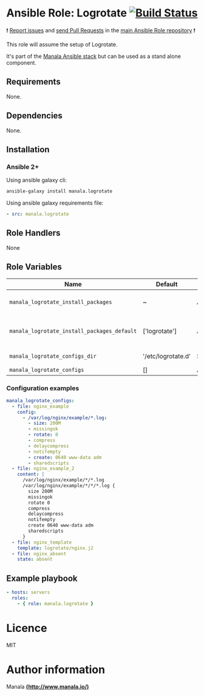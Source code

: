 # Ansible Role: Logrotate [![Build Status](https://travis-ci.org/manala/ansible-role-logrotate.svg?branch=master)](https://travis-ci.org/manala/ansible-role-logrotate)

:exclamation: [Report issues](https://github.com/manala/ansible-roles/issues) and [send Pull Requests](https://github.com/manala/ansible-roles/pulls) in the [main Ansible Role repository](https://github.com/manala/ansible-roles) :exclamation:

This role will assume the setup of Logrotate.

It's part of the [Manala Ansible stack](http://www.manala.io) but can be used as a stand alone component.

## Requirements

None.

## Dependencies

None.

## Installation

### Ansible 2+

Using ansible galaxy cli:

```bash
ansible-galaxy install manala.logrotate
```

Using ansible galaxy requirements file:

```yaml
- src: manala.logrotate
```

## Role Handlers

None

## Role Variables

| Name                                        | Default            | Type   | Description                            |
| ------------------------------------------- | -------------------| ------ | -------------------------------------- |
| `manala_logrotate_install_packages`         | ~                  | Array  | Dependency packages to install         |
| `manala_logrotate_install_packages_default` | ['logrotate']      | Array  | Default dependency packages to install |
| `manala_logrotate_configs_dir`              | '/etc/logrotate.d' | String | Configurations directory path          |
| `manala_logrotate_configs`                  | []                 | Array  | Configurations                         |

### Configuration examples


```yaml
manala_logrotate_configs:
  - file: nginx_example
    config:
      - /var/log/nginx/example/*.log:
        - size: 200M
        - missingok
        - rotate: 0
        - compress
        - delaycompress
        - notifempty
        - create: 0640 www-data adm
        - sharedscripts
  - file: nginx_example_2
    content: |
      /var/log/nginx/example/*/*.log
      /var/log/nginx/example/*/*/*.log {
        size 200M
        missingok
        rotate 0
        compress
        delaycompress
        notifempty
        create 0640 www-data adm
        sharedscripts
      }
  - file: nginx_template
    template: logrotate/nginx.j2
  - file: nginx_absent
    state: absent
```

## Example playbook

```yaml
- hosts: servers
  roles:
    - { role: manala.logrotate }
```

# Licence

MIT

# Author information

Manala [**(http://www.manala.io/)**](http://www.manala.io)
